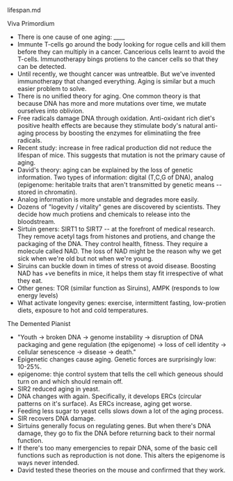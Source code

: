 lifespan.md

Viva Primordium
- There is one cause of one aging: ____
- Immunte T-cells go around the body looking for rogue cells and kill them before they can multiply in a cancer. Cancerious cells learnt to avoid the T-cells. Immunotherapy bings protiens to the cancer cells so that they can be detected.
- Until recently, we thought cancer was untreatble. But we've invented immunotherapy that changed everything. Aging is similar but a much easier problem to solve. 
- There is no unified theory for aging. One common theory is that because 
DNA has more and more mutations over time, we mutate ourselves into oblivion. 
- Free radicals damage DNA through oxidation. Anti-oxidant rich diet's positive health effects are because they stimulate body's natural anti-aging process by boosting the enzymes for eliminatiing the free radicals. 
- Recent study: increase in free radical production did not reduce the lifespan of mice. This suggests that mutation is not the primary cause of aging.
- David's theory: aging can be explained by the loss of genetic information. Two types of information: digital (T,C,G of DNA), analog (epigenome: heritable traits that aren't transmitted by genetic means -- stored in chromatin). 
- Analog information is more unstable and degrades more easily. 
- Dozens of "logevity / vitality" genes are discovered by scientists. They decide how much protiens and chemicals to release into the bloodstream. 
- Sirtuin geners: SIRT1 to SIRT7 -- at the forefront of medical research. They remove acetyl tags from histones and protiens, and change the packaging of the DNA. They control health, fitness. They require a molecule called NAD. The loss of NAD might be the reason why we get sick when we're old but not when we're young. 
- Siruins can buckle down in times of stress ot avoid disease. Boosting NAD has +ve benefits in mice, it helps them stay fit irrespective of what they eat.
- Other genes: TOR (similar function as Siruins), AMPK (responds to low energy levels)
- What activate longevity genes: exercise, intermittent fasting, low-protien diets, exposure to hot and cold temperatures. 

The Demented Pianist
- "Youth → broken DNA → genome instability → disruption of DNA packaging and gene regulation (the epigenome) → loss of cell identity → cellular senescence → disease → death."
- Epigenetic changes cause aging.  Genetic forces are surprisingly low: 10-25%. 
- epigenome: thje control system that tells the cell which geneous should turn on and which should remain off. 
- SIR2 reduced aging in yeast. 
- DNA changes with again. Specifically, it develops ERCs (circular patterns on it's surface). As ERCs increase, aging get worse. 
- Feeding less sugar to yeast cells slows down a lot of the aging process. 
- SIR recovers DNA damage. 
- Sirtuins generally focus on regulating genes. But when there's DNA damage, they go to fix the DNA before returning back to their normal function. 
- If there's too many emergencies to repair DNA, some of the basic cell functions such as reproduction is not done. This alters the epigenome is ways never intended. 
- David tested these theories on the mouse and confirmed that they work. 












